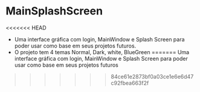 # MainSplashScreen
<<<<<<< HEAD
* Uma interface gráfica com login, MainWindow e Splash Screen para poder usar como base em seus projetos futuros. 
* O projeto tem 4 temas Normal, Dark, white, BlueGreen
=======
Uma interface gráfica com login, MainWindow e Splash Screen para poder usar como base em seus projetos futuros 

>>>>>>> 84ce61e2873bf0a03ce1e6e6d47c92fbea663f2f
